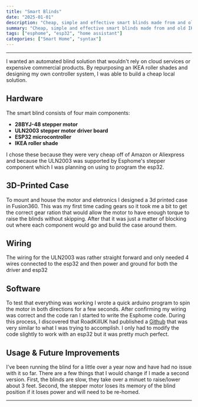 ```yaml
---
title: "Smart Blinds"
date: "2025-01-01"
description: "Cheap, simple and effective smart blinds made from and old IKEA roller shades and a few electronic components."
summary: "Cheap, simple and effective smart blinds made from and old IKEA roller shades and a few electronic components."
tags: ["esphome", "esp32", "home assistant"]
categories: ["Smart Home", "syntax"]
---
```


---

I wanted an automated blind solution that wouldn't rely on cloud services or expensive commercial products. By repurposing an IKEA roller shades and designing my own controller system, I was able to build a cheap local solution.

## Hardware
The smart blind consists of four main components:

- **28BYJ-48 stepper motor**
- **ULN2003 stepper motor driver board**
- **ESP32 microcontroller**
- **IKEA roller shade**

I chose these because they were very cheap off of Amazon or Aliexpress and because the ULN2003 was supported by Esphome's stepper component which I was planning on using to program the esp32.

## 3D-Printed Case
To mount and house the motor and eletronics I designed a 3d printed case in Fusion360. This was my first time cading gears so it took me a bit to get the correct gear ration that would allow the motor to have enough torque to raise the blinds without skipping. After that it was just a matter of blocking out where each component would go and build the case around them.

## Wiring
The wiring for the ULN2003 was rather straight forward and only needed 4 wires connected to the esp32 and then power and ground for both the  driver and esp32

## Software
To test that everything was working I wrote a quick arduino program to spin the motor in both directions for a few seconds. After confirming my wiring was correct and the code ran I started to write the Esphome code. During this process, I discovered that RoadKillUK had published a [Github](https://github.com/RoadkillUK/Motor-on-a-Roller-Blind-for-ESPHOME) that was very similar to what I was trying to accomplish. I only had to modify the code slightly to work with an esp32 but it was pretty much perfect.

## Usage & Future Improvements
I've been running the blind for a little over a year now and have had no issue with it so far. There are a few things that I would change if I made a second version. First, the blinds are slow, they take over a minuet to raise/lower about 3 feet. Second, the stepper motor loses its memory of the blind position if it loses power and will need to be re-homed.

---

